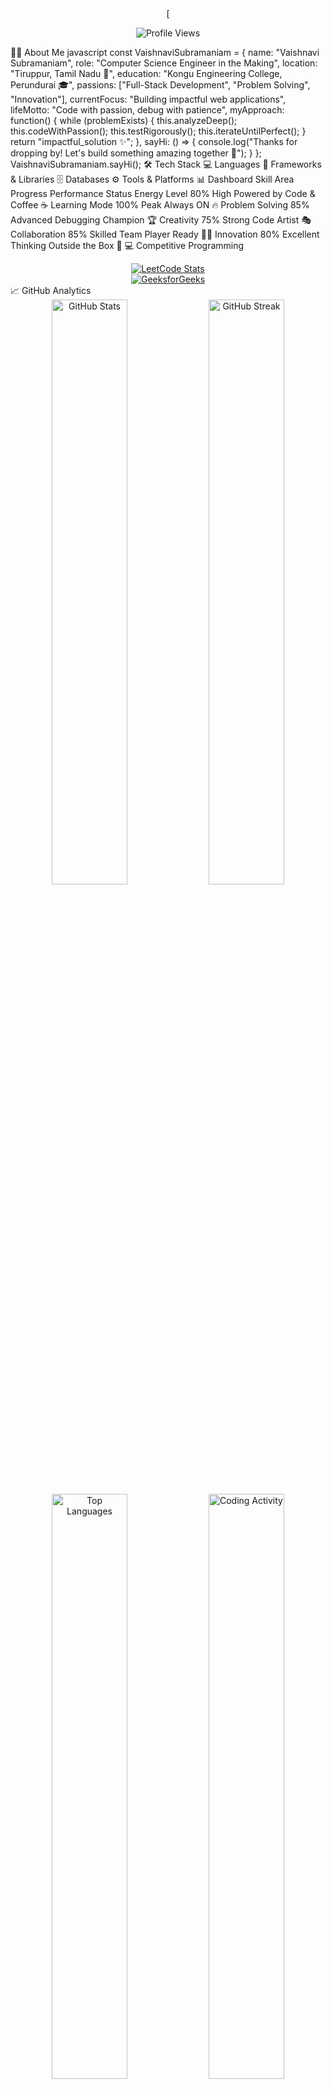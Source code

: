 <div align="center">
[

<img src="https://komarev.com/ghpvc/?username=VaishnaviSubramaniam08&color=blueviolet&style=for-the-badge&label=PROFILE+VIEWS" alt="Profile Views"/> </div>
👩‍💻 About Me
javascript
const VaishnaviSubramaniam = {
  name: "Vaishnavi Subramaniam",
  role: "Computer Science Engineer in the Making",
  location: "Tiruppur, Tamil Nadu 📍",
  education: "Kongu Engineering College, Perundurai 🎓",
  passions: ["Full-Stack Development", "Problem Solving", "Innovation"],
  currentFocus: "Building impactful web applications",
  lifeMotto: "Code with passion, debug with patience",
  myApproach: function() {
    while (problemExists) {
      this.analyzeDeep();
      this.codeWithPassion();
      this.testRigorously();
      this.iterateUntilPerfect();
    }
    return "impactful_solution ✨";
  },
  sayHi: () => {
    console.log("Thanks for dropping by! Let's build something amazing together 🚀");
  }
};
VaishnaviSubramaniam.sayHi();
🛠️ Tech Stack
💻 Languages
🚀 Frameworks & Libraries
🗄️ Databases
⚙️ Tools & Platforms
📊 Dashboard
Skill Area	Progress	Performance	Status
Energy Level	80%	High	Powered by Code & Coffee ☕
Learning Mode	100%	Peak	Always ON 🔥
Problem Solving	85%	Advanced	Debugging Champion 🏆
Creativity	75%	Strong	Code Artist 🎭
Collaboration	85%	Skilled	Team Player Ready 🤜🤛
Innovation	80%	Excellent	Thinking Outside the Box 💭
💻 Competitive Programming
<div align="center"> <a href="https://leetcode.com/vaishnavisubramaniam/"> <img src="https://leetcard.jacoblin.cool/vaishnavisubramaniam?theme=dark&font=Nunito&ext=contest" alt="LeetCode Stats"/> </a> <br> <a href="https://auth.geeksforgeeks.org/user/vaishnavis08/profile"> <img src="https://img.shields.io/badge/GeeksforGeeks-298D46?style=for-the-badge&logo=geeksforgeeks&logoColor=white" alt="GeeksforGeeks"/> </a> </div>
📈 GitHub Analytics
<div align="center"> <img width="49%" src="https://github-readme-stats.vercel.app/api?username=VaishnaviSubramaniam08&show_icons=true&theme=radical&hide_border=true&bg_color=0D1117&title_color=667EEA&icon_color=764BA2&text_color=FFFFFF" alt="GitHub Stats"/> <img width="49%" src="https://github-readme-streak-stats.herokuapp.com/?user=VaishnaviSubramaniam08&theme=radical&hide_border=true&background=0D1117&stroke=667EEA&ring=764BA2&fire=FF6B6B&currStreakLabel=667EEA" alt="GitHub Streak"/> <img width="49%" src="https://github-readme-stats.vercel.app/api/top-langs/?username=VaishnaviSubramaniam08&layout=compact&theme=radical&hide_border=true&bg_color=0D1117&title_color=667EEA&text_color=FFFFFF" alt="Top Languages"/> <img width="49%" src="https://github-readme-stats.vercel.app/api/wakatime?username=VaishnaviSubramaniam08&theme=radical&hide_border=true&bg_color=0D1117&title_color=667EEA&text_color=FFFFFF" alt="Coding Activity"/> </div>
🏆 Achievement Showcase
<div align="center">
[

</div>
🔥 Contribution Heatmap
<div align="center">
[

</div>
🎯 Current Focus
🔭 Building Full-Stack Web Applications

🌱 Learning Advanced React Patterns & System Design

👯 Open to collaborating in Open Source projects

💬 Ask me about Web Development, Python, Problem Solving

📫 Reach me at: vaishnavisubramaniam247@gmail.com

⚡ Fun fact: Debug faster than Google!

📊 Weekly Development Breakdown
text
JavaScript   8 hrs 30 mins   45.23 %
Python       5 hrs 15 mins   27.95 %
React        3 hrs 42 mins   19.71 %
CSS          1 hr 20 mins    07.11 %
💭 Code Philosophy
<div align="center">
"Code is like humor. When you have to explain it, it's bad." – Cory House
"First, solve the problem. Then, write the code." – John Johnson
"Make it work, make it right, make it fast." – Kent Beck

</div>
📬 Connect With Me
<div align="center">
[
[
[
[
[
[

<br> Tiruppur, Tamil Nadu, India Kongu Engineering College, Perundurai Open to opportunities and collaborations </div>
💭 Random Dev Quote
<div align="center">
!

</div>
😄 Random Dev Meme
<div align="center"> <img src="https://readme-jokes.vercel.app/api?theme=radical" alt="Jokes Card" /> </div>
